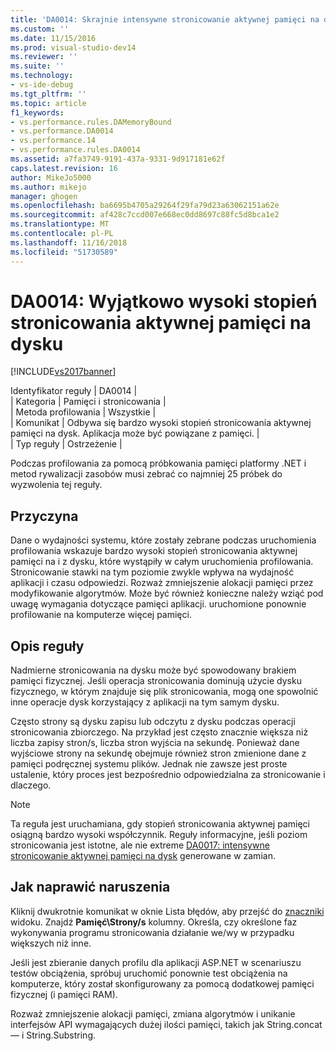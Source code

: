 ```yaml
---
title: 'DA0014: Skrajnie intensywne stronicowanie aktywnej pamięci na dysk | Dokumentacja firmy Microsoft'
ms.custom: ''
ms.date: 11/15/2016
ms.prod: visual-studio-dev14
ms.reviewer: ''
ms.suite: ''
ms.technology:
- vs-ide-debug
ms.tgt_pltfrm: ''
ms.topic: article
f1_keywords:
- vs.performance.rules.DAMemoryBound
- vs.performance.DA0014
- vs.performance.14
- vs.performance.rules.DA0014
ms.assetid: a7fa3749-9191-437a-9331-9d917181e62f
caps.latest.revision: 16
author: MikeJo5000
ms.author: mikejo
manager: ghogen
ms.openlocfilehash: ba6695b4705a29264f29fa79d23a63062151a62e
ms.sourcegitcommit: af428c7ccd007e668ec0dd8697c88fc5d8bca1e2
ms.translationtype: MT
ms.contentlocale: pl-PL
ms.lasthandoff: 11/16/2018
ms.locfileid: "51730589"
---
```

# <a name="da0014-extremely-high-rates-of-paging-active-memory-to-disk"></a>DA0014: Wyjątkowo wysoki stopień stronicowania aktywnej pamięci na dysku
[!INCLUDE[vs2017banner](../includes/vs2017banner.md)]

Identyfikator reguły | DA0014 |  
| Kategoria | Pamięci i stronicowania |  
| Metoda profilowania | Wszystkie |  
| Komunikat | Odbywa się bardzo wysoki stopień stronicowania aktywnej pamięci na dysk. Aplikacja może być powiązane z pamięci. |  
| Typ reguły | Ostrzeżenie |  
  
 Podczas profilowania za pomocą próbkowania pamięci platformy .NET i metod rywalizacji zasobów musi zebrać co najmniej 25 próbek do wyzwolenia tej reguły.  
  
## <a name="cause"></a>Przyczyna  
 Dane o wydajności systemu, które zostały zebrane podczas uruchomienia profilowania wskazuje bardzo wysoki stopień stronicowania aktywnej pamięci na i z dysku, które wystąpiły w całym uruchomienia profilowania. Stronicowanie stawki na tym poziomie zwykle wpływa na wydajność aplikacji i czasu odpowiedzi. Rozważ zmniejszenie alokacji pamięci przez modyfikowanie algorytmów. Może być również konieczne należy wziąć pod uwagę wymagania dotyczące pamięci aplikacji. uruchomione ponownie profilowanie na komputerze więcej pamięci.  
  
## <a name="rule-description"></a>Opis reguły  
 Nadmierne stronicowania na dysku może być spowodowany brakiem pamięci fizycznej. Jeśli operacja stronicowania dominują użycie dysku fizycznego, w którym znajduje się plik stronicowania, mogą one spowolnić inne operacje dysk korzystający z aplikacji na tym samym dysku.  
  
 Często strony są dysku zapisu lub odczytu z dysku podczas operacji stronicowania zbiorczego. Na przykład jest często znacznie większa niż liczba zapisy stron/s, liczba stron wyjścia na sekundę. Ponieważ dane wyjściowe strony na sekundę obejmuje również stron zmienione dane z pamięci podręcznej systemu plików. Jednak nie zawsze jest proste ustalenie, który proces jest bezpośrednio odpowiedzialna za stronicowanie i dlaczego.  
  
> [!NOTE]
>  Ta reguła jest uruchamiana, gdy stopień stronicowania aktywnej pamięci osiągną bardzo wysoki współczynnik. Reguły informacyjne, jeśli poziom stronicowania jest istotne, ale nie extreme [DA0017: intensywne stronicowanie aktywnej pamięci na dysk](../profiling/da0017-high-rates-of-paging-active-memory-to-disk.md) generowane w zamian.  
  
## <a name="how-to-fix-violations"></a>Jak naprawić naruszenia  
 Kliknij dwukrotnie komunikat w oknie Lista błędów, aby przejść do [znaczniki](../profiling/marks-view.md) widoku. Znajdź **Pamięć\Strony/s** kolumny. Określa, czy określone faz wykonywania programu stronicowania działanie we/wy w przypadku większych niż inne.  
  
 Jeśli jest zbieranie danych profilu dla aplikacji ASP.NET w scenariuszu testów obciążenia, spróbuj uruchomić ponownie test obciążenia na komputerze, który został skonfigurowany za pomocą dodatkowej pamięci fizycznej (i pamięci RAM).  
  
 Rozważ zmniejszenie alokacji pamięci, zmiana algorytmów i unikanie interfejsów API wymagających dużej ilości pamięci, takich jak String.concat — i String.Substring.



